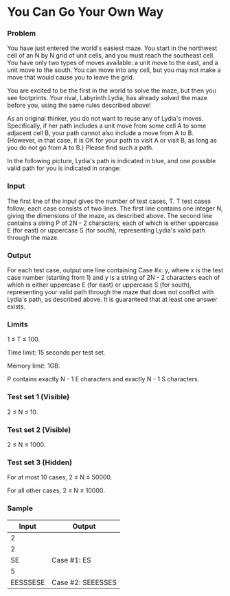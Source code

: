 # You Can Go Your Own Way

### Problem
You have just entered the world's easiest maze. You start in the northwest cell of an N by N grid of unit cells, and you must reach the southeast cell. You have only two types of moves available: a unit move to the east, and a unit move to the south. You can move into any cell, but you may not make a move that would cause you to leave the grid.

You are excited to be the first in the world to solve the maze, but then you see footprints. Your rival, Labyrinth Lydia, has already solved the maze before you, using the same rules described above!

As an original thinker, you do not want to reuse any of Lydia's moves. Specifically, if her path includes a unit move from some cell A to some adjacent cell B, your path cannot also include a move from A to B. (However, in that case, it is OK for your path to visit A or visit B, as long as you do not go from A to B.) Please find such a path.

In the following picture, Lydia's path is indicated in blue, and one possible valid path for you is indicated in orange:

### Input
The first line of the input gives the number of test cases, T. T test cases follow; each case consists of two lines. The first line contains one integer N, giving the dimensions of the maze, as described above. The second line contains a string P of 2N - 2 characters, each of which is either uppercase E (for east) or uppercase S (for south), representing Lydia's valid path through the maze.

### Output
For each test case, output one line containing Case #x: y, where x is the test case number (starting from 1) and y is a string of 2N - 2 characters each of which is either uppercase E (for east) or uppercase S (for south), representing your valid path through the maze that does not conflict with Lydia's path, as described above. It is guaranteed that at least one answer exists.

### Limits
1 ≤ T ≤ 100.

Time limit: 15 seconds per test set.

Memory limit: 1GB.

P contains exactly N - 1 E characters and exactly N - 1 S characters.

### Test set 1 (Visible)
2 ≤ N ≤ 10.

### Test set 2 (Visible)
2 ≤ N ≤ 1000.

### Test set 3 (Hidden)
For at most 10 cases, 2 ≤ N ≤ 50000.

For all other cases, 2 ≤ N ≤ 10000.

### Sample
| Input | Output |
| ----- | ------ |
| 2     | |
| 2     | |
| SE    | Case #1: ES |
| 5     | |
| EESSSESE | Case #2: SEEESSES |
